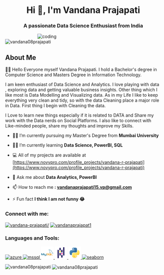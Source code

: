 <h1 align="center">Hi 👋, I'm Vandana Prajapati</h1>
<h3 align="center">A passionate Data Science Enthusiast from India</h3>

<img align="right" alt="coding" width="400" src="https://digitalcreativemind.com/wp-content/uploads/2021/06/Analytics_amp_Data_Science.gif">

<p align="left"> <img src="https://komarev.com/ghpvc/?username=vandana08prajapati&label=Profile%20views&color=0e75b6&style=flat" alt="vandana08prajapati" /> </p>

## About Me
👩‍🎓 Hello Everyone myself Vandana Prajapati. I hold a Bachelor's degree in Computer Science and Masters Degree in Information Technology.

I am keen enthusiast of Data Science and Analytics. I love playing with data , exploring data and getting valuable business insights. Other thing which I like most is Data Modelling and Visualizing data.
As in my Life I like to keep everything very clean and tidy, so with the data Cleaning place a major role in Data. First thing I begin with Cleaning the data.

I Love to learn new things especially if it is related to DATA and Share my work with the Data nerds on Social Platforms.
I also like to connect with Like-minded people, share my thoughts and improve my Skills.

- 👩‍🎓 I’m currently pursuing my Master's Degree from **Mumbai University**

- 👩‍💻 I’m currently learning **Data Science, PowerBI, SQL**

- 💻 All of my projects are available at [https://www.novypro.com/profile_projects/vandana-r-prajapati](https://www.novypro.com/profile_projects/vandana-r-prajapati)

- 💬 Ask me about **Data Analytics, PowerBI**

- 📫 How to reach me **: vandanaprajapati15.vp@gmail.com**

- ⚡ Fun fact **I think I am not funny 😂**

<h3 align="left">Connect with me:</h3>
<p align="left">
<a href="https://linkedin.com/in/vandana-prajapati/" target="blank"><img align="center" src="https://raw.githubusercontent.com/rahuldkjain/github-profile-readme-generator/master/src/images/icons/Social/linked-in-alt.svg" alt="vandana-prajapati/" height="30" width="40" /></a>
<a href="https://www.hackerrank.com/vandanaprajapat1" target="blank"><img align="center" src="https://raw.githubusercontent.com/rahuldkjain/github-profile-readme-generator/master/src/images/icons/Social/hackerrank.svg" alt="vandanaprajapat1" height="30" width="40" /></a>
</p>

<h3 align="left">Languages and Tools:</h3>
<p align="left"> <a href="https://azure.microsoft.com/en-in/" target="_blank" rel="noreferrer"> <img src="https://www.vectorlogo.zone/logos/microsoft_azure/microsoft_azure-icon.svg" alt="azure" width="40" height="40"/> </a> <a href="https://www.microsoft.com/en-us/sql-server" target="_blank" rel="noreferrer"> <img src="https://www.svgrepo.com/show/303229/microsoft-sql-server-logo.svg" alt="mssql" width="40" height="40"/> </a> <a href="https://www.mysql.com/" target="_blank" rel="noreferrer"> <img src="https://raw.githubusercontent.com/devicons/devicon/master/icons/mysql/mysql-original-wordmark.svg" alt="mysql" width="40" height="40"/> </a> <a href="https://pandas.pydata.org/" target="_blank" rel="noreferrer"> <img src="https://raw.githubusercontent.com/devicons/devicon/2ae2a900d2f041da66e950e4d48052658d850630/icons/pandas/pandas-original.svg" alt="pandas" width="40" height="40"/> </a> <a href="https://www.python.org" target="_blank" rel="noreferrer"> <img src="https://raw.githubusercontent.com/devicons/devicon/master/icons/python/python-original.svg" alt="python" width="40" height="40"/> </a> <a href="https://seaborn.pydata.org/" target="_blank" rel="noreferrer"> <img src="https://seaborn.pydata.org/_images/logo-mark-lightbg.svg" alt="seaborn" width="40" height="40"/> </a> </p>

<p><img align="left" src="https://github-readme-stats.vercel.app/api/top-langs?username=vandana08prajapati&show_icons=true&locale=en&layout=compact" alt="vandana08prajapati" /></p>

<p>&nbsp;<img align="center" src="https://github-readme-stats.vercel.app/api?username=vandana08prajapati&show_icons=true&locale=en" alt="vandana08prajapati" /></p>
